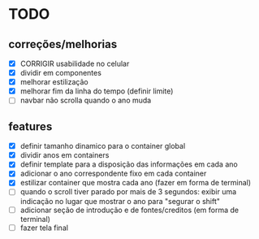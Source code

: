 # TODO

## correções/melhorias
- [x] CORRIGIR usabilidade no celular 
- [x] dividir em componentes
- [x] melhorar estilização
- [x] melhorar fim da linha do tempo (definir limite)
- [ ] navbar não scrolla quando o ano muda

## features
- [x] definir tamanho dinamico para o container global
- [x] dividir anos em containers
- [x] definir template para a disposição das informações em cada ano
- [x] adicionar o ano correspondente fixo em cada container
- [x] estilizar container que mostra cada ano (fazer em forma de terminal)
- [ ] quando o scroll tiver parado por mais de 3 segundos: exibir uma indicação no lugar que mostrar o ano para "segurar o shift"
- [ ] adicionar seção de introdução e de fontes/creditos (em forma de terminal)
- [ ] fazer tela final
